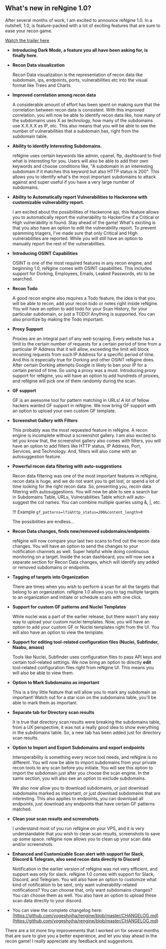 ## What's new in reNgine 1.0?
After several months of work, I am excited to announce reNgine 1.0. In a nutshell, 1.0, is feature-packed with a lot of exciting features that are sure to ease your recon game.

[Watch the trailer here](https://www.youtube.com/watch?v=_jBf_9qEG3U)

- **Introducing Dark Mode, a feature you all have been asking for, is finally here.**
- **Recon Data visualization**

    Recon Data visualization is the representation of recon data like subdomain, ips, endpoints, ports, vulnerabilities etc into the visual format like Trees and Charts.

- **Improved correlation among recon data**

    A considerable amount of effort has been spent on making sure that the correlation between recon data is consistent. With this improved correlation, you will now be able to identify recon data like, how many of the subdomains uses X as technology, how many of the subdomains use X.X.X.X as IP, etc. This also means that you will be able to see the number of vulnerabilities that a subdomain has, right from the subdomain table.

- **Ability to identify Interesting Subdomains.**

    reNgine uses certain keywords like admin, cpanel, ftp, dashboard to find what is interesting for you. Users will also be able to add their own keywords and choose conditions like, "A subdomain in an interesting subdomain if it matches this keyword but also HTTP status is 200". This allows you to identify what's the most important subdomains to attack against and super useful if you have a very large number of subdomains.

- **Ability to Automatically report Vulnerabilities to Hackerone with customizable vulnerability report.**

    I am excited about the possibilities of Hackerone api, this feature allows you to automatically report the vulnerability to HackerOne if a Critical or High vulnerability is found. Stay ahead of the game! What's exciting is that you also have an option to edit the vulnerability report. To prevent spamming triagers, I've made sure that only Critical and High vulnerabilities are reported. While you will still have an option to manually report the rest of the vulnerabilities.

- **Introducing OSINT Capabilities**

    OSINT is one of the most required features in any recon engine, and beginning 1.0, reNgine comes with OSINT capabilities. This includes support for Dorking, Employees, Emails, Leaked Passwords, etc to be searched.

- **Recon Todo**

    A good recon engine also requires a Todo feature, the idea is that you will be able to recon, add your recon todo or notes right inside reNgine. You will have an option to add todo for your Scan History, for your particular subdomain, or just a TODO! Anything is supported. You can also prioritize by making the Todo important.

- **Proxy Support**

    Proxies are an integral part of any web scraping. Every website has a limit to the certain number of requests for a certain period of time from a particular IP Address that it will allow, exceeding the limit will block incoming requests from such IP Address for a specific period of time.
    And this is especially true for Dorking and other OSINT reNgine does. After certain Dorking attempts Google is likely to ban your IP for a certain period of time. So using a proxy was a must. Introducing proxy support for reNgine, you will have an option to add hundreds of proxies, and reNgine will pick one of them randomly during the scan.

- **GF support**

    GF is an awesome tool for pattern matching in URLs! A lot of fellow hackers wanted GF support in reNgine. We now bring GF support with an option to upload your own custom GF template.

- **Screenshot Gallery with Filters**

    This probably was the most requested feature in reNgine. A recon engine is incomplete without a screenshot gallery. I am also excited to let you know that, the screenshot gallery also comes with filters, you will have an option to add filters like HTTP status, IP Address, Port, Services, and Technology. And, filters will also come with an autosuggestion feature.

- **Powerful recon data filtering with auto-suggestions**

    Recon data filtering was one of the most important features in reNgine, recon data is huge, and we do not want you to get lost, or spend a lot of time looking for the right recon data. So, presenting you, recon data filtering with autosuggestions. You will now be able to see a search bar in Subdomains Table, URLs, Vulnerabilities Table which will auto-suggest the col names. You can combine multiple queries using &, |, etc.

    !!! Example
          `gf_patterns=lfi&http_status=200&content_length>0`

    The possibilities are endless...

- **Recon Data changes, finds new/removed subdomains/endpoints**

    reNgine will now compare your last two scans to find out the recon data changes. You will have an option to send the changes to your notification channels as well. Super helpful while doing continuous monitoring on a target. Inside the scan dashboard, you will now see a separate section for Recon Data changes, which will identify any added or removed subdomains or endpoints.

- **Tagging of targets into Organization**

    There are times when you wish to perform a scan for all the targets that belong to an organization. reNgine 1.0 allows you to tag multiple targets to an organization and initiate or schedule scans with one click.

- **Support for custom GF patterns and Nuclei Templates**

    While nuclei was a part of the earlier release, but there wasn't any easy way to upload your custom nuclei templates. Now, you will have an option to add your custom GF or Nuclei templates right from the UI. You will also have an option to view the template.

- **Support for editing tool-related configuration files (Nuclei, Subfinder, Naabu, amass)**

    Tools like Nuclei, Subfinder uses configuration files to pass API keys and certain tool-related settings. We now bring an option to directly **edit** tool-related configuration files right from reNgine UI. This means you will also be able to view them.

- **Option to Mark Subdomains as important**

    This is a tiny little feature that will allow you to mark any subdomain as important! Watch out for a star icon on the subdomains table, you'll be able to mark them as important.

- **Separate tab for Directory scan results**

    It is true that directory scan results were breaking the subdomains table, from a UX perspective, it was not a really good idea to show everything in the subdomains table. So, a new tab has been added just for directory scan results.

- **Option to Import and Export Subdomains and export endpoints**

    Interoperability is something every recon tool needs, and reNgine is no different. You will now be able to import subdomains from your private recon tools to any scan before you initiate. You will see this option to import the subdomain just after you choose the scan engine. In the same section, you will also see an option to exclude subdomains.

    We also now allow you to download subdomains, or just download subdomains marked as important, or just download subdomains that are interesting. This also applies to endpoints, you can download all endpoints, just download any endpoints that have certain GF patterns matched.

- **Clean your scan results and screenshots**

    I understand most of you run reNgine on your VPS, and it is very understandable that you wish to clean scan results, screenshots to save up some space. reNgine now allows you to clean up your scan data and/or screenshots.

- **Enhanced and Customizable Scan alert with support for Slack, Discord & Telegram, also send recon data directly to Discord**

    Notification in the earlier version of reNgine was not very efficient, and support was only for slack. reNgine 1.0 comes with support for Slack, Discord, and Telegram. You will also have an option to customize what kind of notification to be sent, only want vulnerability-related notifications? You can choose that, only want subdomains changes? You can choose them as well. You also have an option to upload these scan data directly to your discord.

- You can view the complete changelog here: [https://github.com/yogeshojha/rengine/blob/master/CHANGELOG.md](https://github.com/yogeshojha/rengine/blob/master/CHANGELOG.md)


There are a lot more tiny improvements that I worked on for several months that are sure to give you a better experience, and let you stay ahead in the recon game! I really appreciate any feedback and suggestions.
